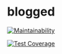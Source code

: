 # blogged

[![Maintainability](https://api.codeclimate.com/v1/badges/77d942e54bfde7aa577b/maintainability)](https://codeclimate.com/github/primuse/blogged/maintainability)

[![Test Coverage](https://api.codeclimate.com/v1/badges/77d942e54bfde7aa577b/test_coverage)](https://codeclimate.com/github/primuse/blogged/test_coverage)
